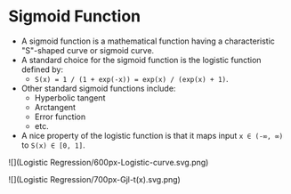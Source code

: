 # Sigmoid Function

* A sigmoid function is a mathematical function having a characteristic "S"-shaped curve or sigmoid curve.
* A standard choice for the sigmoid function is the logistic function defined by:
    * `S(x) = 1 / (1 + exp(-x)) = exp(x) / (exp(x) + 1)`.
* Other standard sigmoid functions include:
    * Hyperbolic tangent
    * Arctangent
    * Error function
    * etc.
* A nice property of the logistic function is that it maps input `x ∈ (-∞, ∞)` to `S(x) ∈ [0, 1]`.

![](Logistic Regression/600px-Logistic-curve.svg.png)

![](Logistic Regression/700px-Gjl-t(x).svg.png)

